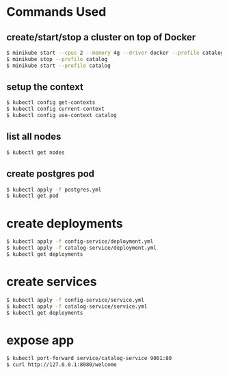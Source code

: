 # Commands Used

## create/start/stop a cluster on top of Docker

```bash
$ minikube start --cpus 2 --memory 4g --driver docker --profile catalog
$ minikube stop --profile catalog
$ minikube start --profile catalog
```

## setup the context

```bash
$ kubectl config get-contexts
$ kubectl config current-context
$ kubectl config use-context catalog
```

## list all nodes

```bash
$ kubectl get nodes
```

## create postgres pod

```bash
$ kubectl apply -f postgres.yml
$ kubectl get pod
```

# create deployments

```bash
$ kubectl apply -f config-service/deployment.yml
$ kubectl apply -f catalog-service/deployment.yml
$ kubectl get deployments
```

# create services

```bash
$ kubectl apply -f config-service/service.yml
$ kubectl apply -f catalog-service/service.yml
$ kubectl get deployments
```

# expose app

```bash
$ kubectl port-forward service/catalog-service 9001:80
$ curl http://127.0.0.1:8080/welcome
```
